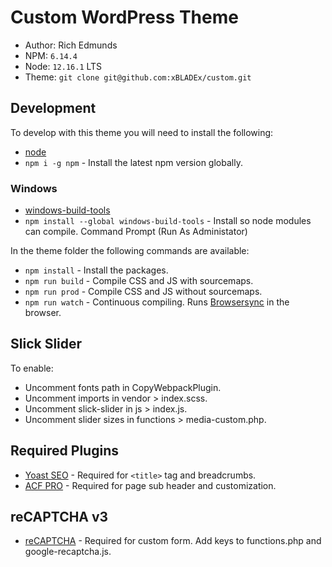 # Custom WordPress Theme

- Author: Rich Edmunds
- NPM: `6.14.4`
- Node: `12.16.1` LTS
- Theme: `git clone git@github.com:xBLADEx/custom.git`

## Development
To develop with this theme you will need to install the following:

- [node](https://nodejs.org/)
- `npm i -g npm` - Install the latest npm version globally.

### Windows
- [windows-build-tools](https://github.com/felixrieseberg/windows-build-tools)
- `npm install --global windows-build-tools` - Install so node modules can compile. Command Prompt (Run As Administator)

In the theme folder the following commands are available:

- `npm install` - Install the packages.
- `npm run build` - Compile CSS and JS with sourcemaps.
- `npm run prod` - Compile CSS and JS without sourcemaps.
- `npm run watch` - Continuous compiling. Runs [Browsersync](https://www.browsersync.io/docs) in the browser.

## Slick Slider
To enable:
- Uncomment fonts path in CopyWebpackPlugin.
- Uncomment imports in vendor > index.scss.
- Uncomment slick-slider in js > index.js.
- Uncomment slider sizes in functions > media-custom.php.

## Required Plugins
- [Yoast SEO](https://wordpress.org/plugins/wordpress-seo/) - Required for `<title>` tag and breadcrumbs.
- [ACF PRO](https://www.advancedcustomfields.com/pro/) - Required for page sub header and customization.

## reCAPTCHA v3
- [reCAPTCHA](https://www.google.com/recaptcha) - Required for custom form. Add keys to functions.php and google-recaptcha.js.
